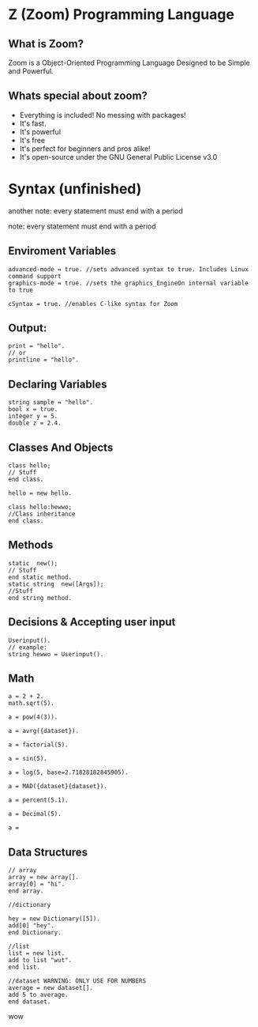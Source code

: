 # Z (Zoom) Programming Language
## What is Zoom?
Zoom is a Object-Oriented Programming Language Designed to be Simple and Powerful.

## Whats special about zoom?
- Everything is included! No messing with packages!
- It's fast.
- It's powerful
- It's free
- It's perfect for beginners and pros alike!
- It's open-source under the GNU General Public License v3.0


# Syntax (unfinished)




another note: every statement must end with a period

note: every statement must end with a period


## Enviroment Variables
```
advanced-mode = true. //sets advanced syntax to true. Includes Linux command support
graphics-mode = true. //sets the graphics_EngineOn internal variable to true

cSyntax = true. //enables C-like syntax for Zoom

```
## Output:
```
print = "hello".
// or 
printline = "hello".
```

## Declaring Variables
```
string sample = "hello".
bool x = true.
integer y = 5.
double z = 2.4.
```

## Classes And Objects
```
class hello;
// Stuff
end class.

hello = new hello.

class hello:hewwo;
//Class inheritance
end class.
```


## Methods
```
static  new();
// Stuff
end static method.
static string  new([Args]);
//Stuff
end string method.
```

## Decisions & Accepting user input
```
Userinput().
// example:
string hewwo = Userinput().
```
## Math
```
a = 2 + 2.
math.sqrt(5).

a = pow(4(3)).

a = avrg({dataset}).

a = factorial(5).

a = sin(5).

a = log(5, base=2.71828182845905).

a = MAD({dataset}{dataset}).

a = percent(5.1).

a = Decimal(5).

a = 
```
## Data Structures
```
// array 
array = new array[].
array[0] = "hi".
end array.

//dictionary

hey = new Dictionary([5]).
add[0] "hey".
end Dictionary.

//list 
list = new list.
add to list "wut".
end list.

//dataset WARNING: ONLY USE FOR NUMBERS
average = new dataset[].
add 5 to average.
end dataset.
```
wow
